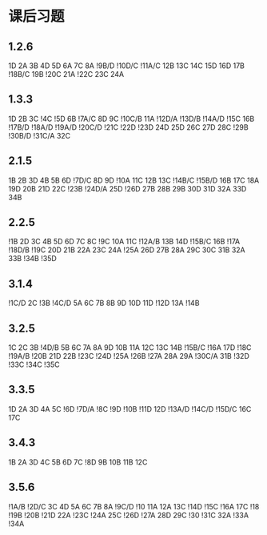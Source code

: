 # 课后习题

## 1.2.6

1D 2A 3B 4D 5D 6A 7C 8A !9B/D !10D/C !11A/C 12B 13C 14C 15D 16D 17B !18B/C 19B !20C 21A !22C 23C 24A

## 1.3.3

1D 2B 3C !4C !5D 6B !7A/C 8D 9C !10C/B 11A !12D/A !13D/B !14A/D !15C 16B !17B/D !18A/D !19A/D !20C/D !21C !22D !23D 24D 25D 26C 27D 28C !29B !30B/D !31C/A 32C

## 2.1.5

1B 2B 3D 4B 5B 6D !7D/C 8D 9D !10A 11C 12B 13C !14B/C !15B/D 16B 17C 18A 19D 20B 21D 22C !23B !24D/A 25D !26D 27B 28B 29B 30D 31D 32A 33D 34B

## 2.2.5

!1B 2D 3C 4B 5D 6D 7C 8C !9C 10A 11C !12A/B 13B 14D !15B/C 16B !17A !18D/B !19C 20D 21B 22A 23C 24A !25A 26D 27B 28A 29C 30C 31B 32A 33B !34B !35D

## 3.1.4

!1C/D 2C !3B !4C/D 5A 6C 7B 8B 9D 10D 11D !12D 13A !14B

## 3.2.5

1C 2C 3B !4D/B 5B 6C 7A 8A 9D 10B 11A 12C 13C 14B !15B/C !16A 17D !18C !19A/B !20B 21D 22B !23C !24D !25A !26B !27A 28A 29A !30C/A 31B !32D !33C !34C !35C

## 3.3.5

1D 2A 3D 4A 5C !6D !7D/A !8C !9D !10B !11D 12D !13A/D !14C/D !15D/C 16C 17C

## 3.4.3

1B 2A 3D 4C 5B 6D 7C !8D 9B 10B 11B 12C

## 3.5.6

!1A/B !2D/C 3C 4D 5A 6C 7B 8A !9C/D !10 11A 12A 13C !14D !15C !16A 17C !18 !19B !20B !21D 22A !23C !24A 25C !26D !27A 28D 29C !30 !31C 32A !33A !34A

